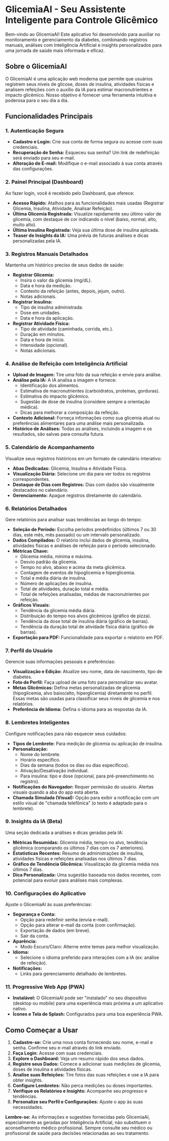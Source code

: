 
# GlicemiaAI - Seu Assistente Inteligente para Controle Glicêmico

Bem-vindo ao GlicemiaAI! Este aplicativo foi desenvolvido para auxiliar no monitoramento e gerenciamento da diabetes, combinando registros manuais, análises com Inteligência Artificial e insights personalizados para uma jornada de saúde mais informada e eficaz.

## Sobre o GlicemiaAI

O GlicemiaAI é uma aplicação web moderna que permite que usuários registrem seus níveis de glicose, doses de insulina, atividades físicas e analisem refeições com o auxílio da IA para estimar macronutrientes e impacto glicêmico. Nosso objetivo é fornecer uma ferramenta intuitiva e poderosa para o seu dia a dia.

## Funcionalidades Principais

### 1. Autenticação Segura
-   **Cadastro e Login:** Crie sua conta de forma segura ou acesse com suas credenciais.
-   **Recuperação de Senha:** Esqueceu sua senha? Um link de redefinição será enviado para seu e-mail.
-   **Alteração de E-mail:** Modifique o e-mail associado à sua conta através das configurações.

### 2. Painel Principal (Dashboard)
Ao fazer login, você é recebido pelo Dashboard, que oferece:
-   **Acesso Rápido:** Atalhos para as funcionalidades mais usadas (Registrar Glicemia, Insulina, Atividade, Analisar Refeição).
-   **Última Glicemia Registrada:** Visualize rapidamente seu último valor de glicemia, com destaque de cor indicando o nível (baixo, normal, alto, muito alto).
-   **Última Insulina Registrada:** Veja sua última dose de insulina aplicada.
-   **Teaser de Insights da IA:** Uma prévia de futuras análises e dicas personalizadas pela IA.

### 3. Registros Manuais Detalhados
Mantenha um histórico preciso de seus dados de saúde:
-   **Registrar Glicemia:**
    -   Insira o valor da glicemia (mg/dL).
    -   Data e hora da medição.
    -   Contexto da refeição (antes, depois, jejum, outro).
    -   Notas adicionais.
-   **Registrar Insulina:**
    -   Tipo de insulina administrada.
    -   Dose em unidades.
    -   Data e hora da aplicação.
-   **Registrar Atividade Física:**
    -   Tipo de atividade (caminhada, corrida, etc.).
    -   Duração em minutos.
    -   Data e hora de início.
    -   Intensidade (opcional).
    -   Notas adicionais.

### 4. Análise de Refeição com Inteligência Artificial
-   **Upload de Imagem:** Tire uma foto da sua refeição e envie para análise.
-   **Análise pela IA:** A IA analisa a imagem e fornece:
    -   Identificação dos alimentos.
    -   Estimativa de macronutrientes (carboidratos, proteínas, gorduras).
    -   Estimativa do impacto glicêmico.
    -   Sugestão de dose de insulina (considere sempre a orientação médica).
    -   Dicas para melhorar a composição da refeição.
-   **Contexto Adicional:** Forneça informações como sua glicemia atual ou preferências alimentares para uma análise mais personalizada.
-   **Histórico de Análises:** Todas as análises, incluindo a imagem e os resultados, são salvas para consulta futura.

### 5. Calendário de Acompanhamento
Visualize seus registros históricos em um formato de calendário interativo:
-   **Abas Dedicadas:** Glicemia, Insulina e Atividade Física.
-   **Visualização Diária:** Selecione um dia para ver todos os registros correspondentes.
-   **Destaque de Dias com Registros:** Dias com dados são visualmente destacados no calendário.
-   **Gerenciamento:** Apague registros diretamente do calendário.

### 6. Relatórios Detalhados
Gere relatórios para analisar suas tendências ao longo do tempo:
-   **Seleção de Período:** Escolha períodos predefinidos (últimos 7 ou 30 dias, este mês, mês passado) ou um intervalo personalizado.
-   **Dados Compilados:** O relatório inclui dados de glicemia, insulina, atividades físicas e análises de refeição para o período selecionado.
-   **Métricas Chave:**
    -   Glicemia média, mínima e máxima.
    -   Desvio padrão da glicemia.
    -   Tempo no alvo, abaixo e acima da meta glicêmica.
    -   Contagem de eventos de hipoglicemia e hiperglicemia.
    -   Total e média diária de insulina.
    -   Número de aplicações de insulina.
    -   Total de atividades, duração total e média.
    -   Total de refeições analisadas, médias de macronutrientes por refeição.
-   **Gráficos Visuais:**
    -   Tendência da glicemia média diária.
    -   Distribuição do tempo nos alvos glicêmicos (gráfico de pizza).
    -   Tendência da dose total de insulina diária (gráfico de barras).
    -   Tendência da duração total de atividade física diária (gráfico de barras).
-   **Exportação para PDF:** Funcionalidade para exportar o relatório em PDF.

### 7. Perfil do Usuário
Gerencie suas informações pessoais e preferências:
-   **Visualização e Edição:** Atualize seu nome, data de nascimento, tipo de diabetes.
-   **Foto de Perfil:** Faça upload de uma foto para personalizar seu avatar.
-   **Metas Glicêmicas:** Defina metas personalizadas de glicemia (hipoglicemia, alvo baixo/alto, hiperglicemia) diretamente no perfil. Essas metas são usadas para classificar seus níveis de glicemia e nos relatórios.
-   **Preferência de Idioma:** Defina o idioma para as respostas da IA.

### 8. Lembretes Inteligentes
Configure notificações para não esquecer seus cuidados:
-   **Tipos de Lembrete:** Para medição de glicemia ou aplicação de insulina.
-   **Personalização:**
    -   Nome do lembrete.
    -   Horário específico.
    -   Dias da semana (todos os dias ou dias específicos).
    -   Ativação/Desativação individual.
    -   Para insulina: tipo e dose (opcional, para pré-preenchimento no registro).
-   **Notificações do Navegador:** Requer permissão do usuário. Alertas visuais quando a aba do app está aberta.
-   **Chamada Simulada (Visual):** Opção para exibir a notificação com um estilo visual de "chamada telefônica" (o texto é adaptado para o lembrete).

### 9. Insights da IA (Beta)
Uma seção dedicada a análises e dicas geradas pela IA:
-   **Métricas Resumidas:** Glicemia média, tempo no alvo, tendência glicêmica (comparando os últimos 7 dias com os 7 anteriores).
-   **Estatísticas Recentes:** Resumo de administrações de insulina, atividades físicas e refeições analisadas nos últimos 7 dias.
-   **Gráfico de Tendência Glicêmica:** Visualização da glicemia média nos últimos 7 dias.
-   **Dica Personalizada:** Uma sugestão baseada nos dados recentes, com potencial para evoluir para análises mais complexas.

### 10. Configurações do Aplicativo
Ajuste o GlicemiaAI às suas preferências:
-   **Segurança e Conta:**
    -   Opção para redefinir senha (envia e-mail).
    -   Opção para alterar e-mail da conta (com confirmação).
    -   Exportação de dados (em breve).
    -   Sair da conta.
-   **Aparência:**
    -   Modo Escuro/Claro: Alterne entre temas para melhor visualização.
-   **Idioma:**
    -   Selecione o idioma preferido para interações com a IA (ex: análise de refeição).
-   **Notificações:**
    -   Links para gerenciamento detalhado de lembretes.

### 11. Progressive Web App (PWA)
-   **Instalável:** O GlicemiaAI pode ser "instalado" no seu dispositivo (desktop ou mobile) para uma experiência mais próxima a um aplicativo nativo.
-   **Ícones e Tela de Splash:** Configurados para uma boa experiência PWA.

## Como Começar a Usar

1.  **Cadastre-se:** Crie uma nova conta fornecendo seu nome, e-mail e senha. Confirme seu e-mail através do link enviado.
2.  **Faça Login:** Acesse com suas credenciais.
3.  **Explore o Dashboard:** Veja um resumo rápido dos seus dados.
4.  **Registre seus Dados:** Comece a adicionar suas medições de glicemia, doses de insulina e atividades físicas.
5.  **Analise suas Refeições:** Tire fotos das suas refeições e use a IA para obter insights.
6.  **Configure Lembretes:** Não perca medições ou doses importantes.
7.  **Verifique os Relatórios e Insights:** Acompanhe seu progresso e tendências.
8.  **Personalize seu Perfil e Configurações:** Ajuste o app às suas necessidades.

**Lembre-se:** As informações e sugestões fornecidas pelo GlicemiaAI, especialmente as geradas por Inteligência Artificial, não substituem o aconselhamento médico profissional. Sempre consulte seu médico ou profissional de saúde para decisões relacionadas ao seu tratamento.
